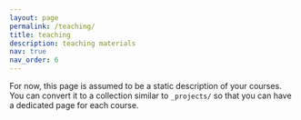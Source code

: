 ```yaml
---
layout: page
permalink: /teaching/
title: teaching
description: teaching materials
nav: true
nav_order: 6
---
```




For now, this page is assumed to be a static description of your courses. You can convert it to a collection similar to `_projects/` so that you can have a dedicated page for each course.
